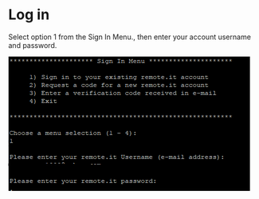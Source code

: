 # Log in

Select option 1 from the Sign In Menu., then enter your account username and password.

![](../../.gitbook/assets/image%20%2850%29.png)

